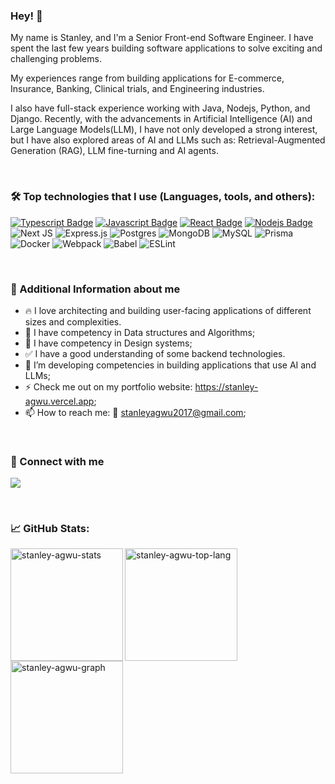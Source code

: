 ### Hey! 👋

My name is Stanley, and I'm a Senior Front-end Software Engineer. I have spent the last few years building software applications to solve exciting and challenging problems.

My experiences range from building applications for E-commerce, Insurance, Banking, Clinical trials, and Engineering industries.

I also have full-stack experience working with Java, Nodejs, Python, and Django. Recently, with the advancements in Artificial Intelligence (AI) and Large Language Models(LLM), I have not only developed a strong interest, but I have also explored areas of AI and LLMs such as: Retrieval-Augmented Generation (RAG), LLM fine-turning and AI agents.

<br/>

### 🛠️ Top technologies that I use (Languages, tools, and others):

[![Typescript Badge](https://img.shields.io/badge/-Typescript-007acc?style=for-the-badge&labelColor=black&logo=typescript&logoColor=007acc)](#)
[![Javascript Badge](https://img.shields.io/badge/-Javascript-F0DB4F?style=for-the-badge&labelColor=black&logo=javascript&logoColor=F0DB4F)](#)
[![React Badge](https://img.shields.io/badge/-React-61DBFB?style=for-the-badge&labelColor=black&logo=react&logoColor=61DBFB)](#)
[![Nodejs Badge](https://img.shields.io/badge/-Nodejs-3C873A?style=for-the-badge&labelColor=black&logo=node.js&logoColor=3C873A)](#)
![Next JS](https://img.shields.io/badge/Next-black?style=for-the-badge&logo=next.js&logoColor=white)
![Express.js](https://img.shields.io/badge/Express%20js-000000?style=for-the-badge&logo=express&logoColor=white)
![Postgres](https://img.shields.io/badge/postgres-%23316192.svg?style=for-the-badge&logo=postgresql&logoColor=white)
![MongoDB](https://img.shields.io/badge/MongoDB-%234ea94b.svg?style=for-the-badge&logo=mongodb&logoColor=white)
![MySQL](https://img.shields.io/badge/mysql-%2300000f.svg?style=for-the-badge&logo=mysql&logoColor=white)
![Prisma](https://img.shields.io/badge/Prisma-3982CE?style=for-the-badge&logo=Prisma&logoColor=white)
![Docker](https://img.shields.io/badge/docker-%230db7ed.svg?style=for-the-badge&logo=docker&logoColor=white)
![Webpack](https://img.shields.io/badge/webpack-%238DD6F9.svg?style=for-the-badge&logo=webpack&logoColor=black)
![Babel](https://img.shields.io/badge/Babel-F9DC3e?style=for-the-badge&logo=babel&logoColor=black)
![ESLint](https://img.shields.io/badge/ESLint-4B3263?style=for-the-badge&logo=eslint&logoColor=white)

<br/>

### 🚀 Additional Information about me

- 🔥 I love architecting and building user-facing applications of different sizes and complexities.
- 🌱 I have competency in Data structures and Algorithms;
- 🌱 I have competency in Design systems;
- ✅ I have a good understanding of some backend technologies.
- 🤔 I’m developing competencies in building applications that use AI and LLMs;
- ⚡️ Check me out on my portfolio website: https://stanley-agwu.vercel.app;
- 📫 How to reach me: :email: stanleyagwu2017@gmail.com;

<br/>

### 🔗 Connect with me

<p align="left">
    <a href="https://www.linkedin.com/in/stanley-agwu-ab31a7223/" target="_blank">
      <img align="center" src="https://img.shields.io/badge/linkedin-%230077B5.svg?style=for-the-badge&logo=linkedin&logoColor=white"/>
    </a>
</p>

<br/>

### 📈 GitHub Stats:
<p>
<img align="left" height="180rem" src="https://github-readme-stats.vercel.app/api?username=stanley-agwu&count_private=true&include_all_commits=true&show_icons=true&hide_border=true&theme=gruvbox" alt="stanley-agwu-stats" />

<img align="left" height="180rem" src="https://github-readme-stats.vercel.app/api/top-langs/?username=stanley-agwu&count_private=true&include_all_commits=true&show_icons=true&theme=gruvbox&hide_border=true&layout=compact" alt="stanley-agwu-top-lang" />
</p>

<br/>

<p>
<img align="left" height="180rem" src="https://github-profile-summary-cards.vercel.app/api/cards/profile-details?username=stanley-agwu&theme=gruvbox" alt="stanley-agwu-graph" />
</p>
